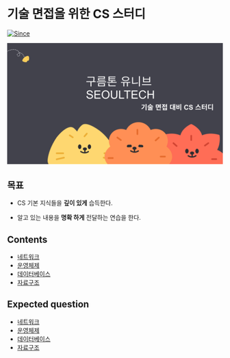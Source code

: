 # 기술 면접을 위한 CS 스터디

[![Since](https://img.shields.io/badge/since-2024.09.04-333333.svg?style=flat-square)](https://github.com/9oormthonUniv-seoultech/STUDY_CS)


![](/etc/img/cs_intro_img.jpg)


## 목표 

* CS 기본 지식들을 **깊이 있게** 습득한다.

* 알고 있는 내용을 **명확 하게** 전달하는 연습을 한다.


## Contents
* [네트워크]()
* [운영체제]()
* [데이터베이스]()
* [자료구조]()


## Expected question 

* [네트워크]()
* [운영체제]()
* [데이터베이스]()
* [자료구조]()
